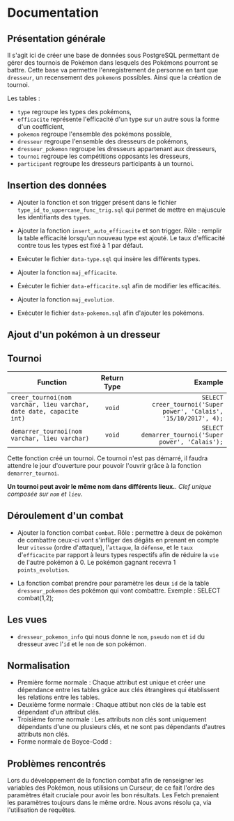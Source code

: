 # Documentation

## Présentation générale
Il s'agit ici de créer une base de données sous PostgreSQL permettant de gérer des tournois de Pokémon dans lesquels des Pokémons pourront se battre. Cette base va permettre l'enregistrement de personne en tant que `dresseur`, un recensement des `pokemon`s possibles. Ainsi que la création de tournoi.

Les tables :
- `type` regroupe les types des pokémons,
- `efficacite` représente l'efficacité d'un type sur un autre sous la forme d'un coefficient,
- `pokemon` regroupe l'ensemble des pokémons possible,
- `dresseur` regroupe l'ensemble des dresseurs de pokémons,
- `dresseur_pokemon` regroupe les dresseurs appartenant aux dresseurs,
- `tournoi` regroupe les compétitions opposants les dresseurs,
- `participant` regroupe les dresseurs participants à un tournoi. 


## Insertion des données
- Ajouter la fonction et son trigger présent dans le fichier `type_id_to_uppercase_func_trig.sql` qui permet de mettre en majuscule les identifiants des `type`s.

- Ajouter la fonction `insert_auto_efficacite` et son trigger. Rôle : remplir la table efficacité lorsqu'un nouveau type est ajouté. Le taux d'efficacité contre tous les types est fixé à 1 par défaut.

- Exécuter le fichier `data-type.sql` qui insère les différents types.

- Ajouter la fonction `maj_efficacite`.

- Éxécuter le fichier `data-efficacite.sql` afin de modifier les efficacités.

- Ajouter la fonction `maj_evolution`.

- Exécuter le fichier `data-pokemon.sql` afin d'ajouter les pokémons.


## Ajout d'un pokémon à un dresseur

## Tournoi
| Function                                                                         | Return Type | Example                                                           |
| -------------------------------------------------------------------------------- |:-----------:| -----------------------------------------------------------------:|
| `creer_tournoi(nom varchar, lieu varchar, date date, capacite int)`              | `void`      | `SELECT creer_tournoi('Super power', 'Calais', '15/10/2017', 4);` |
| `demarrer_tournoi(nom varchar, lieu varchar)`                                    | `void`      | `SELECT demarrer_tournoi('Super power', 'Calais');`               |


Cette fonction créé un tournoi. Ce tournoi n'est pas démarré, il faudra attendre le jour d'ouverture pour pouvoir l'ouvrir grâce à la fonction `demarrer_tournoi`.


**Un tournoi peut avoir le même nom dans différents lieux.**. *Clef unique composée sur `nom` et `lieu`*.

## Déroulement d'un combat
- Ajouter la fonction combat `combat`. Rôle : permettre à deux de pokémon de combattre ceux-ci vont s'infliger des dégâts en prenant en compte leur `vitesse` (ordre d'attaque), l'`attaque`, la `défense`, et le `taux` d'`efficacite` par rapport à leurs types respectifs afin de réduire la `vie` de l'autre pokémon à 0. Le pokémon gagnant recevra 1 `points_evolution`.

- La fonction combat prendre pour paramètre les deux `id` de la table `dresseur_pokemon` des pokémon qui vont combattre.
Exemple : SELECT combat(1,2);

## Les vues
- `dresseur_pokemon_info` qui nous donne le `nom`, `pseudo` `nom` et `id` du dresseur avec l'`id` et le `nom` de son pokémon.

## Normalisation
- Première forme normale : Chaque attribut est unique et créer une dépendance entre les tables grâce aux clés étrangères qui établissent les relations entre les tables.
- Deuxième forme normale : Chaque attibut non clés de la table est dépendant d'un attribut clés.
- Troisième forme normale : Les attributs non clés sont uniquement dépendants d'une ou plusieurs clés, et ne sont pas dépendants d'autres attributs non clés.
- Forme normale de Boyce-Codd : 

## Problèmes rencontrés
Lors du développement de la fonction combat afin de renseigner les variables des Pokémon, nous utilisions un Curseur, de ce fait l'ordre des paramètres était cruciale pour avoir les bon résultats. Les Fetch prenaient les paramètres toujours dans le même ordre. Nous avons résolu ça, via l'utilisation de requêtes.